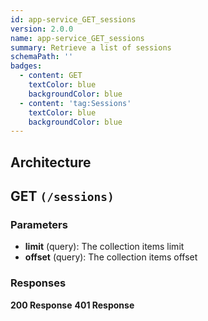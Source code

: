 ```yaml
---
id: app-service_GET_sessions
version: 2.0.0
name: app-service_GET_sessions
summary: Retrieve a list of sessions
schemaPath: ''
badges:
  - content: GET
    textColor: blue
    backgroundColor: blue
  - content: 'tag:Sessions'
    textColor: blue
    backgroundColor: blue
---
```

## Architecture
<NodeGraph />



## GET `(/sessions)`

### Parameters
- **limit** (query): The collection items limit
- **offset** (query): The collection items offset




### Responses
**200 Response**
<SchemaViewer file="response-200.json" maxHeight="500" id="response-200" />
      **401 Response**
<SchemaViewer file="response-401.json" maxHeight="500" id="response-401" />
